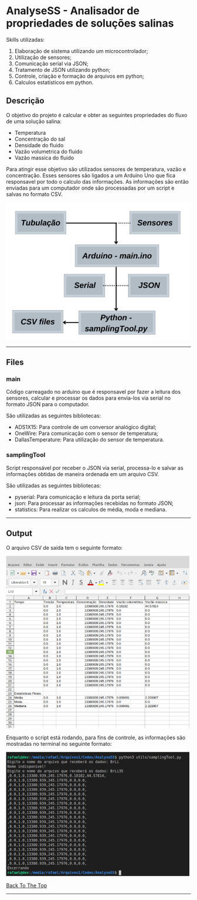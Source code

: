 # AnalyseSS - Analisador de propriedades de soluções salinas
Skills utilizadas:

1. Elaboração de sistema utilizando um microcontrolador;
1. Utilização de sensores;
1. Comunicação serial via JSON;
1. Tratamento de JSON utilizando python;
1. Controle, criação e formação de arquivos em python;
1. Calculos estatísticos em python.


## Descrição

O objetivo do projeto é calcular e obter as seguintes propriedades do fluxo de uma solução salina:
* Temperatura
* Concentração do sal
* Densidade do fluido
* Vazão volumetrica do fluido
* Vazão massica do fluido

Para atingir esse objetivo são utilizados sensores de temperatura, vazão e concentração. Esses sensores são ligados a um Arduino Uno que fica responsavel por todo o calculo das informações. As informações são então enviadas para um computador onde são processadas por um script e salvas no formato CSV.


<img src="./images/projectImage.png" width="500">

---

## Files

### main
    
Código carreagado no arduino que é responsavel por fazer a leitura dos sensores, calcular e processar os dados para envia-los via serial no formato JSON para o computador.

São utilizadas as seguintes bibliotecas:

* ADS1X15: Para controle de um conversor analógico digital; 
* OneWire:  Para comunicação com o sensor de temperatura;
* DallasTemperature: Para utilização do sensor de temperatura.
 
### samplingTool
    
Script responsável por receber o JSON via serial, processa-lo e salvar as informações obtidas de maneira ordenada em um arquivo CSV.

São utilizadas as seguintes bibliotecas:

* pyserial: Para comunicação e leitura da porta serial;
* json: Para processar as informações recebidas no formato JSON;
* statistics: Para realizar os calculos de média, moda e mediana.


---
## Output

O arquivo CSV de saída tem o seguinte formato:

<img src="./images/csvOutput.png" width="500">

Enquanto o script está rodando, para fins de controle, as informações são mostradas no terminal no seguinte formato:

<img src="./images/terminalOutput.png" width="500">


[Back To The Top](#read-me-template)

---